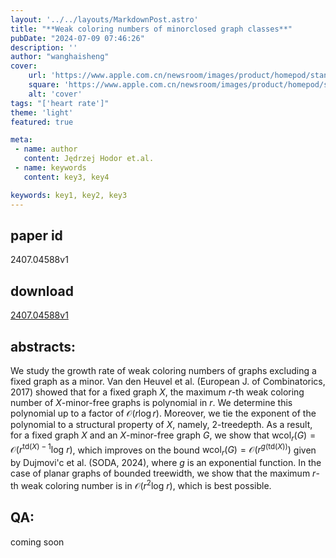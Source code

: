 ```yaml
---
layout: '../../layouts/MarkdownPost.astro'
title: "**Weak coloring numbers of minorclosed graph classes**"
pubDate: "2024-07-09 07:46:26"
description: ''
author: "wanghaisheng"
cover:
    url: 'https://www.apple.com.cn/newsroom/images/product/homepod/standard/Apple-HomePod-hero-230118_big.jpg.large_2x.jpg'
    square: 'https://www.apple.com.cn/newsroom/images/product/homepod/standard/Apple-HomePod-hero-230118_big.jpg.large_2x.jpg'
    alt: 'cover'
tags: "['heart rate']"
theme: 'light'
featured: true

meta:
 - name: author
   content: Jędrzej Hodor et.al.
 - name: keywords
   content: key3, key4

keywords: key1, key2, key3
---
```


## paper id
2407.04588v1
## download
[2407.04588v1](http://arxiv.org/abs/2407.04588v1)
## abstracts:
We study the growth rate of weak coloring numbers of graphs excluding a fixed graph as a minor. Van den Heuvel et al. (European J. of Combinatorics, 2017) showed that for a fixed graph $X$, the maximum $r$-th weak coloring number of $X$-minor-free graphs is polynomial in $r$. We determine this polynomial up to a factor of $\mathcal{O}(r \log r)$. Moreover, we tie the exponent of the polynomial to a structural property of $X$, namely, $2$-treedepth. As a result, for a fixed graph $X$ and an $X$-minor-free graph $G$, we show that $\mathrm{wcol}_r(G)= \mathcal{O}(r^{\mathrm{td}(X)-1}\mathrm{log}\ r)$, which improves on the bound $\mathrm{wcol}_r(G) = \mathcal{O}(r^{g(\mathrm{td}(X))})$ given by Dujmovi\'c et al. (SODA, 2024), where $g$ is an exponential function. In the case of planar graphs of bounded treewidth, we show that the maximum $r$-th weak coloring number is in $\mathcal{O}(r^2\mathrm{log}\ r$), which is best possible.
## QA:
coming soon
